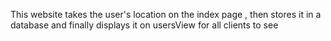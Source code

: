 This website takes the user's location on the index page , then stores it in a database and finally displays it on usersView for all clients to see
